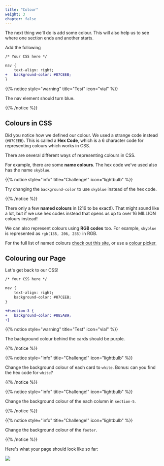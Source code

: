 ```yaml
---
title: "Colour"
weight: 3
chapter: false
---
```


The next thing we'll do is add some colour.
This will also help us to see where one section ends and another starts.

Add the following

```diff
/* Your CSS here */

nav {
	text-align: right;
+	background-color: #87CEEB;
}
```

{{% notice style="warning" title="Test" icon="vial" %}}

The nav element should turn blue.

{{% /notice %}}

## Colours in CSS

Did you notice how we defined our colour.
We used a strange code instead (`#87CEEB`).
This is called a **Hex Code**, which is a 6 character code for representing colours which works in CSS.

There are several different ways of representing colours in CSS.

For example, there are some **name colours**.
The hex code we've used also has the name `skyblue`.

{{% notice style="info" title="Challenge!" icon="lightbulb" %}}

Try changing the `background-color` to use `skyblue` instead of the hex code.

{{% /notice %}}

There only a few **named colours** in (216 to be exact!).
That might sound like a lot, but if we use hex codes instead that opens us up to over 16 MILLION colours instead!

We can also represent colours using **RGB codes** too.
For example, `skyblue` is represented as `rgb(135, 206, 235)` in RGB.

For the full list of named colours [check out this site,](https://htmlcolorcodes.com/color-names/) or use a [colour picker.](https://htmlcolorcodes.com/color-picker/)

## Colouring our Page

Let's get back to our CSS!

```diff
/* Your CSS here */

nav {
	text-align: right;
	background-color: #87CEEB;
}

+#section-3 {
+	background-color: #885A89;
+}
```

{{% notice style="warning" title="Test" icon="vial" %}}

The background colour behind the cards should be purple.

{{% /notice %}}

{{% notice style="info" title="Challenge!" icon="lightbulb" %}}

Change the background colour of each card to `white`. Bonus: can you find the hex code for `white`?

{{% /notice %}}

{{% notice style="info" title="Challenge!" icon="lightbulb" %}}

Change the background colour of the each column in `section-5`.

{{% /notice %}}

{{% notice style="info" title="Challenge!" icon="lightbulb" %}}

Change the background colour of the `footer`.

{{% /notice %}}

Here's what your page should look like so far:

![](../../images/animals_colour.jpeg)
